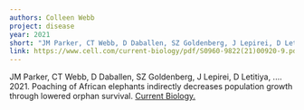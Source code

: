 ```yaml
---
authors: Colleen Webb
project: disease
year: 2021
short: "JM Parker, CT Webb, D Daballen, SZ Goldenberg, J Lepirei, D Letitiya, ..., 2021. Poaching of African elephants indirectly decreases population growth through lowered orphan survival. Current Biology."
link: https://www.cell.com/current-biology/pdf/S0960-9822(21)00920-9.pdf
---
```

JM Parker, CT Webb, D Daballen, SZ Goldenberg, J Lepirei, D Letitiya, .... 2021. Poaching of African elephants indirectly decreases population growth through lowered orphan survival. [Current Biology.]()
